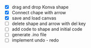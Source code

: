 - [x] drag and drop Konva shape
- [x] Connect chape with arrow
- [x] save and load canvas
- [ ] delete shape and arrow with del key
- [ ] add code to shape and initial code
- [ ] generate .ino file
- [ ] implement undo - redo
